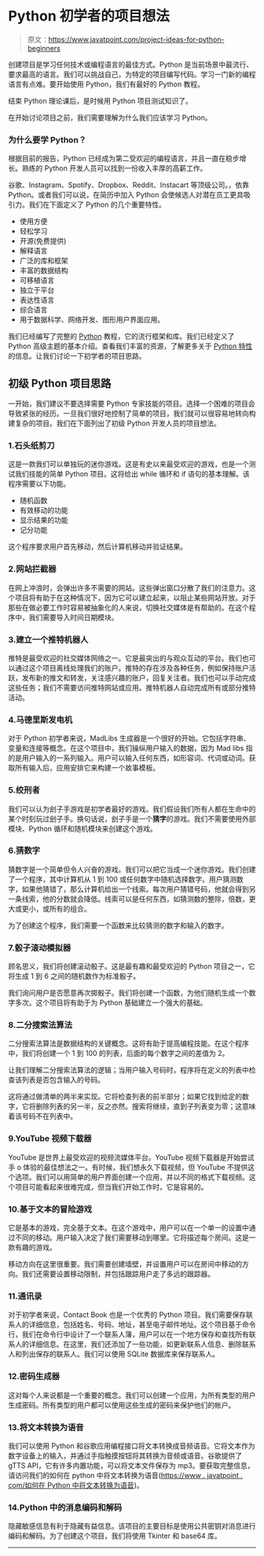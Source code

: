 # Python 初学者的项目想法

> 原文：<https://www.javatpoint.com/project-ideas-for-python-beginners>

创建项目是学习任何技术或编程语言的最佳方式。Python 是当前场景中最流行、要求最高的语言。我们可以挑战自己，为特定的项目编写代码。学习一门新的编程语言有点难。要开始使用 Python，我们有最好的 Python 教程。

结束 Python 理论课后，是时候用 Python 项目测试知识了。

在开始讨论项目之前，我们需要理解为什么我们应该学习 Python。

### 为什么要学 Python？

根据目前的报告，Python 已经成为第二受欢迎的编程语言，并且一直在稳步增长。熟练的 Python 开发人员可以找到一份收入丰厚的高薪工作。

谷歌、Instagram、Spotify、Dropbox、Reddit、Instacart 等顶级公司。，依靠 Python。或者我们可以说，在简历中加入 Python 会使候选人对潜在员工更具吸引力。我们在下面定义了 Python 的几个重要特性。

*   使用方便
*   轻松学习
*   开源(免费提供)
*   解释语言
*   广泛的库和框架
*   丰富的数据结构
*   可移植语言
*   独立于平台
*   表达性语言
*   综合语言
*   用于数据科学、网络开发、图形用户界面应用。

我们已经编写了完整的 [Python](https://www.javatpoint.com/python-tutorial) 教程，它的流行框架和库。我们已经定义了 Python 高级主题的基本介绍。查看我们丰富的资源，了解更多关于 [Python 特性](http://www.javatpoint/python-features)的信息。让我们讨论一下初学者的项目思路。

## 初级 Python 项目思路

一开始，我们建议不要选择需要 Python 专家技能的项目。选择一个困难的项目会导致紧张的经历。一旦我们很好地控制了简单的项目，我们就可以很容易地转向构建复杂的项目。我们在下面列出了初级 Python 开发人员的项目想法。

### 1.石头纸剪刀

这是一款我们可以单独玩的迷你游戏。这是有史以来最受欢迎的游戏，也是一个测试我们技能的简单 Python 项目。这将给出 while 循环和 if 语句的基本理解。该程序需要以下功能。

*   随机函数
*   有效移动的功能
*   显示结果的功能
*   记分功能

这个程序要求用户首先移动，然后计算机移动并验证结果。

### 2.网站拦截器

在网上冲浪时，会弹出许多不需要的网站。这些弹出窗口分散了我们的注意力。这个项目将有助于在这种情况下，因为它可以建立起来，以阻止某些网站开放。对于那些在做必要工作时容易被抽象化的人来说，切换社交媒体是有帮助的。在这个程序中，我们需要导入时间日期模块。

### 3.建立一个推特机器人

推特是最受欢迎的社交媒体网络之一。它是最突出的与观众互动的平台。我们也可以通过这个项目离线处理我们的账户。推特的存在涉及各种任务，例如保持账户活跃，发布新的推文和转发，关注感兴趣的账户，回复关注者。我们也可以手动完成这些任务；我们不需要访问推特网站或应用。推特机器人自动完成所有或部分推特活动。

### 4.马德里斯发电机

对于 Python 初学者来说，MadLibs 生成器是一个很好的开始。它包括字符串、变量和连接等概念。在这个项目中，我们操纵用户输入的数据，因为 Mad libs 指的是用户输入的一系列输入。用户可以输入任何东西，如形容词、代词或动词。获取所有输入后，应用安排它来构建一个故事模板。

### 5.绞刑者

我们可以认为刽子手游戏是初学者最好的游戏。我们假设我们所有人都在生命中的某个时刻玩过刽子手。换句话说，刽子手是一个**猜字**的游戏。我们不需要使用外部模块、Python 循环和随机模块来创建这个游戏。

### 6.猜数字

猜数字是一个简单但令人兴奋的游戏。我们可以把它当成一个迷你游戏。我们创建了一个程序，其中计算机从 1 到 100 或任何数字中随机选择数字。用户猜测数字，如果他猜错了，那么计算机给出一个线索。每次用户猜错号码，他就会得到另一条线索，他的分数就会降低。线索可以是任何东西，如猜测数的整除，倍数，更大或更小，或所有的组合。

为了创建这个程序，我们需要一个函数来比较猜测的数字和输入的数字。

### 7.骰子滚动模拟器

顾名思义，我们将创建滚动骰子。这是最有趣和最受欢迎的 Python 项目之一，它将生成 1 到 6 之间的随机数作为标准骰子。

我们询问用户是否愿意再次掷骰子。我们将创建一个函数，为他们随机生成一个数字多次。这个项目将有助于为 Python 基础建立一个强大的基础。

### 8.二分搜索法算法

二分搜索法算法是数据结构的关键概念。这将有助于提高编程技能。在这个程序中，我们将创建一个 1 到 100 的列表，后面的每个数字之间的差值为 2。

让我们理解二分搜索法算法的逻辑；当用户输入号码时，程序将在定义的列表中检查该列表是否包含输入的号码。

这将通过做清单的两半来实现。它将检查列表的前半部分；如果它找到给定的数字，它将删除列表的另一半，反之亦然。搜索将继续，直到子列表变为零；这意味着该号码不在列表中。

### 9.YouTube 视频下载器

YouTube 是世界上最受欢迎的视频流媒体平台。YouTube 视频下载器是开始尝试手 o 体验的最佳想法之一。有时候，我们想永久下载视频，但 YouTube 不提供这个选项。我们可以用简单的用户界面创建一个应用，并以不同的格式下载视频。这个项目可能看起来很难完成，但当我们开始工作时，它是容易的。

### 10.基于文本的冒险游戏

它是基本的游戏，完全基于文本。在这个游戏中，用户可以在一个单一的设置中通过不同的移动。用户输入决定了我们需要移动到哪里。它将描述每个房间。这是一款有趣的游戏。

移动方向在这里很重要。我们需要创建墙壁，并设置用户可以在房间中移动的方向。我们还需要设置移动限制，并包括跟踪用户走了多远的跟踪器。

### 11.通讯录

对于初学者来说，Contact Book 也是一个优秀的 Python 项目。我们需要保存联系人的详细信息，包括姓名、号码、地址，甚至电子邮件地址。这个项目基于命令行，我们在命令行中设计了一个联系人簿，用户可以在一个地方保存和查找所有联系人的详细信息。在这里，我们还添加了一些功能，如更新联系人信息、删除联系人和列出保存的联系人。我们可以使用 SQLite 数据库来保存联系人。

### 12.密码生成器

这对每个人来说都是一个重要的概念。我们可以创建一个应用，为所有类型的用户生成密码。所有类型的用户都可以使用这些生成的密码来保护他们的帐户。

### 13.将文本转换为语音

我们可以使用 Python 和谷歌应用编程接口将文本转换成音频语音。它将文本作为数字设备上的输入，并通过手指触摸按钮将其转换为音频或语音。谷歌提供了 gTTS API，它有许多内置功能，可以将文本文件保存为 mp3。要获取完整信息，请访问我们的如何在 python 中将文本转换为语音([https://www . javatpoint . com/如何在 Python 中将文本转换为语音](https://www.javatpoint.com/how-to-convert-text-to-speech-in-python))。

### 14.Python 中的消息编码和解码

隐藏敏感信息有利于隐藏有益信息。该项目的主要目标是使用公共密钥对消息进行编码和解码。为了创建这个项目，我们将使用 Tkinter 和 base64 库。

* * *